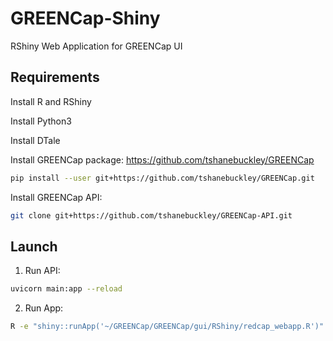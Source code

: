 # GREENCap-Shiny
RShiny Web Application for GREENCap UI

## Requirements
Install R and RShiny

Install Python3

Install DTale

Install GREENCap package: https://github.com/tshanebuckley/GREENCap
```bash
pip install --user git+https://github.com/tshanebuckley/GREENCap.git
```

Install GREENCap API:
```bash
git clone git+https://github.com/tshanebuckley/GREENCap-API.git
```


## Launch

1. Run API:
```bash
uvicorn main:app --reload
```

2. Run App:
```bash
R -e "shiny::runApp('~/GREENCap/GREENCap/gui/RShiny/redcap_webapp.R')"
```




